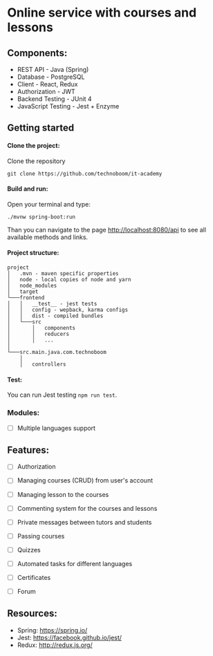 # Online service with courses and lessons

## Components:
- REST API - Java (Spring)
- Database - PostgreSQL
- Client - React, Redux
- Authorization - JWT
- Backend Testing - JUnit 4
- JavaScript Testing - Jest + Enzyme

## Getting started
#### Clone the project:
Clone the repository
```
git clone https://github.com/technoboom/it-academy
```
#### Build and run:
Open your terminal and type:
```
./mvnw spring-boot:run
```
Than you can navigate to the page <a href="http://localhost:8080/api">http://localhost:8080/api</a> to see all
available methods and links.
#### Project structure:
```
project
│   .mvn - maven specific properties
│   node - local copies of node and yarn
│   node_modules
│   target
└───frontend
│   │   __test__ - jest tests
│   │   config - wepback, karma configs
│   │   dist - compiled bundles
│   └───src
│       │   components
│       │   reducers
│       │   ...
│
└───src.main.java.com.technoboom
    │
    │   controllers
```

#### Test:
You can run Jest testing ```npm run test```.

### Modules:
- [ ] Multiple languages support


## Features:
- [ ] Authorization
- [ ] Managing courses (CRUD) from user's account
- [ ] Managing lesson to the courses
- [ ] Commenting system for the courses and lessons
- [ ] Private messages between tutors and students
- [ ] Passing courses
- [ ] Quizzes
- [ ] Automated tasks for different languages
- [ ] Certificates
- [ ] Forum


## Resources:
- Spring: https://spring.io/
- Jest: https://facebook.github.io/jest/
- Redux: http://redux.js.org/